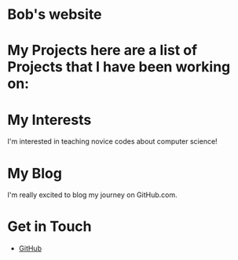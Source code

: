 # Bob's website

# My Projects here are a list of Projects that I have been working on:

# My Interests
I'm interested in teaching novice codes about computer science!

# My Blog
I'm really excited to blog my journey on GitHub.com.

# Get in Touch
<ul>
  <li>
    <a href="https://github.com/{{ site.github_username }}">GitHub</a>
  </li>
</ul>
